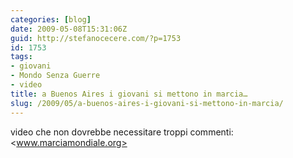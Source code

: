 ```yaml
---
categories: [blog]
date: 2009-05-08T15:31:06Z
guid: http://stefanocecere.com/?p=1753
id: 1753
tags:
- giovani
- Mondo Senza Guerre
- video
title: a Buenos Aires i giovani si mettono in marcia…
slug: /2009/05/a-buenos-aires-i-giovani-si-mettono-in-marcia/
---
```


video che non dovrebbe necessitare troppi commenti: <www.marciamondiale.org>